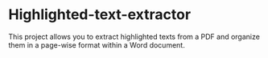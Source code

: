 # Highlighted-text-extractor
This project allows you to extract highlighted texts from a PDF and organize them in a page-wise format within a Word document.
